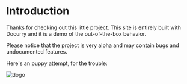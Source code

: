 # Introduction

Thanks for checking out this little project. This site is entirely built with Docurry and it is a demo of the out-of-the-box behavior.

Please notice that the project is very alpha and may contain bugs and undocumented features.

Here's an puppy attempt, for the trouble:

![dogo](/media/img/puppy.png)
